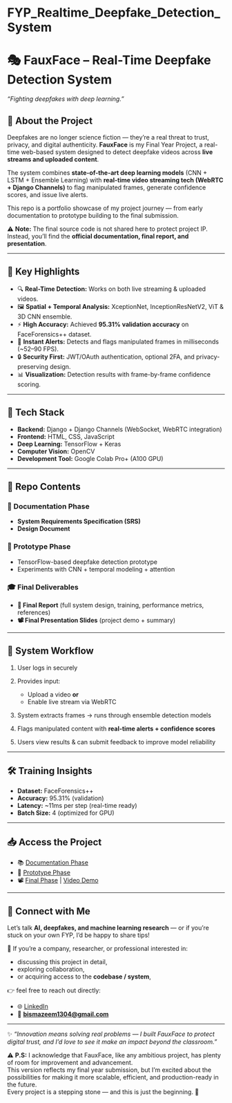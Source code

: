 # FYP_Realtime_Deepfake_Detection_System

# 🎭 FauxFace – Real-Time Deepfake Detection System

*“Fighting deepfakes with deep learning.”*

## 📌 About the Project

Deepfakes are no longer science fiction — they’re a real threat to trust, privacy, and digital authenticity. **FauxFace** is my Final Year Project, a real-time web-based system designed to detect deepfake videos across **live streams and uploaded content**.

The system combines **state-of-the-art deep learning models** (CNN + LSTM + Ensemble Learning) with **real-time video streaming tech (WebRTC + Django Channels)** to flag manipulated frames, generate confidence scores, and issue live alerts.

This repo is a portfolio showcase of my project journey — from early documentation to prototype building to the final submission.

⚠️ **Note:** The final source code is not shared here to protect project IP. Instead, you’ll find the **official documentation, final report, and presentation**.

---

## 🧠 Key Highlights

* 🔍 **Real-Time Detection:** Works on both live streaming & uploaded videos.
* 🖼 **Spatial + Temporal Analysis:** XceptionNet, InceptionResNetV2, ViT & 3D CNN ensemble.
* ⚡ **High Accuracy:** Achieved **95.31% validation accuracy** on FaceForensics++ dataset.
* 🔔 **Instant Alerts:** Detects and flags manipulated frames in milliseconds (\~52–90 FPS).
* 🔒 **Security First:** JWT/OAuth authentication, optional 2FA, and privacy-preserving design.
* 📊 **Visualization:** Detection results with frame-by-frame confidence scoring.

---

## 🧩 Tech Stack

* **Backend:** Django + Django Channels (WebSocket, WebRTC integration)
* **Frontend:** HTML, CSS, JavaScript
* **Deep Learning:** TensorFlow + Keras 
* **Computer Vision:** OpenCV
* **Development Tool:** Google Colab Pro+ (A100 GPU)

---

## 📂 Repo Contents

### 📄 Documentation Phase

* **System Requirements Specification (SRS)**
* **Design Document**

### 🧪 Prototype Phase

* TensorFlow-based deepfake detection prototype
* Experiments with CNN + temporal modeling + attention

### 🎓 Final Deliverables

* **📑 Final Report** (full system design, training, performance metrics, references)
* **📽️ Final Presentation Slides** (project demo + summary)

---

## 🚀 System Workflow

1. User logs in securely 
2. Provides input:

   * Upload a video **or**
   * Enable live stream via WebRTC
3. System extracts frames → runs through ensemble detection models
4. Flags manipulated content with **real-time alerts + confidence scores**
5. Users view results & can submit feedback to improve model reliability

---

## 🛠 Training Insights

* **Dataset:** FaceForensics++
* **Accuracy:** 95.31% (validation)
* **Latency:** \~11ms per step (real-time ready)
* **Batch Size:** 4 (optimized for GPU)

---

## 📥 Access the Project

- 📚 [Documentation Phase](https://github.com/bisma-azeem-13/FYP_Documentation_Phase)  
- 📑 [Prototype Phase](https://github.com/bisma-azeem-13/FYP_Prototype_Phase)  
- 📽️ [Final Phase](https://github.com/bisma-azeem-13/FYP_Realtime_Deepfake_Detection_System) | [Video Demo](https://drive.google.com/file/d/1YpzPYFCUkOV6V_cOijYWRMNxCKOszLk_/view?usp=sharing)



---

## 💬 Connect with Me

Let’s talk **AI, deepfakes, and machine learning research** — or if you’re stuck on your own FYP, I’d be happy to share tips!

💼 If you’re a company, researcher, or professional interested in:

* discussing this project in detail,
* exploring collaboration,
* or acquiring access to the **codebase / system**,

👉 feel free to reach out directly:

* 🌐 [LinkedIn](https://www.linkedin.com/in/bisma-azeem-qureshi/)
* 📧 **bismazeem1304@gmail.com**


---

✨ *“Innovation means solving real problems — I built FauxFace to protect digital trust, and I’d love to see it make an impact beyond the classroom.”*

⚠️ **P.S:** I acknowledge that FauxFace, like any ambitious project, has plenty of room for improvement and advancement.  
This version reflects my final year submission, but I’m excited about the possibilities for making it more scalable, efficient, and production-ready in the future.  
Every project is a stepping stone — and this is just the beginning. 🌱
